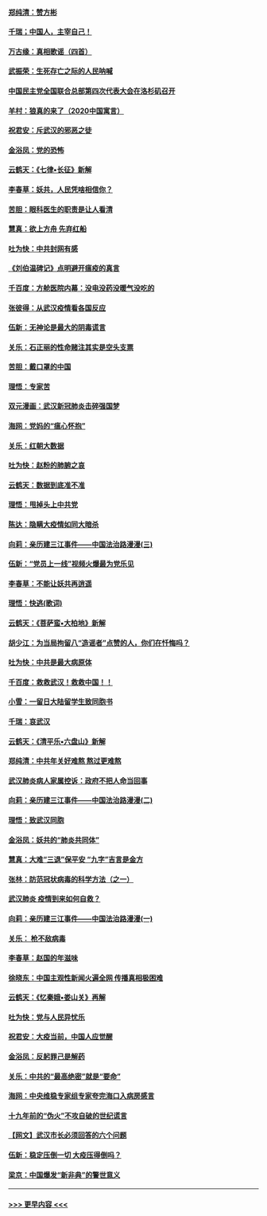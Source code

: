 #### [郑纯清：赞方彬](../pages/nsc993/n11856803.md?t=02101133) 
#### [千瑞；中国人，主宰自己！](../pages/nsc993/n11856793.md?t=02101133) 
#### [万古缘：真相歌谣（四首）](../pages/nsc993/n11856263.md?t=02101133) 
#### [武振荣：生死存亡之际的人民呐喊](../pages/nsc993/n11856256.md?t=02101133) 
#### [中国民主党全国联合总部第四次代表大会在洛杉矶召开](../pages/nsc993/n11856344.md?t=02101133) 
#### [羊村：狼真的来了（2020中国寓言）](../pages/nsc993/n11856229.md?t=02101133) 
#### [祝君安：斥武汉的邪恶之徒](../pages/nsc993/n11855861.md?t=02101133) 
#### [金浴凤：党的恐怖](../pages/nsc993/n11855849.md?t=02101133) 
#### [云鹤天：《七律▪长征》新解](../pages/nsc993/n11855479.md?t=02101133) 
#### [李春草：妖共，人民凭啥相信你？](../pages/nsc993/n11855196.md?t=02101133) 
#### [苦胆：眼科医生的职责是让人看清](../pages/nsc993/n11853840.md?t=02101133) 
#### [慧真：欲上方舟 先弃红船](../pages/nsc993/n11853483.md?t=02101133) 
#### [吐为快：中共封网有感](../pages/nsc993/n11852575.md?t=02101133) 
#### [《刘伯温碑记》点明避开瘟疫的真言](../pages/nsc993/n11852128.md?t=02101133) 
#### [千百度：方舱医院内幕：没电没药没暖气没吃的](../pages/nsc993/n11850211.md?t=02101133) 
#### [张彼得：从武汉疫情看各国反应](../pages/nsc993/n11850102.md?t=02101133) 
#### [伍新：无神论是最大的阴毒谎言](../pages/nsc993/n11846129.md?t=02101133) 
#### [关乐：石正丽的性命赌注其实是空头支票](../pages/nsc993/n11846109.md?t=02101133) 
#### [苦胆：戴口罩的中国](../pages/nsc993/n11845576.md?t=02101133) 
#### [理悟：专家苦](../pages/nsc993/n11845564.md?t=02101133) 
#### [双元漫画：武汉新冠肺炎击碎强国梦](../pages/nsc993/n11843320.md?t=02101133) 
#### [海网：党妈的“瘟心怀抱”](../pages/nsc993/n11840740.md?t=02101133) 
#### [关乐：红朝大数据](../pages/nsc993/n11840675.md?t=02101133) 
#### [吐为快：赵粉的肺腑之哀](../pages/nsc993/n11840618.md?t=02101133) 
#### [云鹤天：数据到底准不准](../pages/nsc993/n11840325.md?t=02101133) 
#### [理悟：甩掉头上中共党](../pages/nsc993/n11838826.md?t=02101133) 
#### [陈达：隐瞒大疫情如同大暗杀](../pages/nsc993/n11838771.md?t=02101133) 
#### [向莉：亲历建三江事件——中国法治路漫漫(三)](../pages/nsc993/n11831825.md?t=02101133) 
#### [伍新：“党员上一线”视频火爆最为党乐见](../pages/nsc993/n11838200.md?t=02101133) 
#### [李春草：不能让妖共再逍遥](../pages/nsc993/n11838102.md?t=02101133) 
#### [理悟：快逃(歌词)](../pages/nsc993/n11838083.md?t=02101133) 
#### [云鹤天：《菩萨蛮▪大柏地》新解](../pages/nsc993/n11838059.md?t=02101133) 
#### [胡少江：为当局拘留八“造谣者”点赞的人，你们在忏悔吗？](../pages/nsc993/n11836801.md?t=02101133) 
#### [吐为快：中共是最大病原体](../pages/nsc993/n11836748.md?t=02101133) 
#### [千百度：救救武汉！救救中国！！](../pages/nsc993/n11836145.md?t=02101133) 
#### [小雪：一留日大陆留学生致同胞书](../pages/nsc993/n11834624.md?t=02101133) 
#### [千瑞：哀武汉](../pages/nsc993/n11833647.md?t=02101133) 
#### [云鹤天：《清平乐▪六盘山》新解](../pages/nsc993/n11833611.md?t=02101133) 
#### [郑纯清：中共年关好难熬 熬过更难熬](../pages/nsc993/n11833489.md?t=02101133) 
#### [武汉肺炎病人家属控诉：政府不把人命当回事](../pages/nsc993/n11833205.md?t=02101133) 
#### [向莉：亲历建三江事件——中国法治路漫漫(二)](../pages/nsc993/n11829102.md?t=02101133) 
#### [理悟：致武汉同胞](../pages/nsc993/n11831522.md?t=02101133) 
#### [金浴凤：妖共的“肺炎共同体”](../pages/nsc993/n11829448.md?t=02101133) 
#### [慧真：大难“三退”保平安 “九字”吉言是金方](../pages/nsc993/n11829501.md?t=02101133) 
#### [张林：防范冠状病毒的科学方法（之一）](../pages/nsc993/n11828618.md?t=02101133) 
#### [武汉肺炎 疫情到来如何自救？](../pages/nsc993/n11827632.md?t=02101133) 
#### [向莉：亲历建三江事件——中国法治路漫漫(一)](../pages/nsc993/n11827190.md?t=02101133) 
#### [关乐： 枪不敌病毒](../pages/nsc993/n11826746.md?t=02101133) 
#### [李春草：赵国的年滋味](../pages/nsc993/n11826321.md?t=02101133) 
#### [徐晓东：中国主观性新闻火遍全网 传播真相极困难](../pages/nsc993/n11826508.md?t=02101133) 
#### [云鹤天：《忆秦娥▪娄山关》再解](../pages/nsc993/n11824682.md?t=02101133) 
#### [吐为快：党与人民异忧乐](../pages/nsc993/n11824660.md?t=02101133) 
#### [祝君安：大疫当前，中国人应觉醒](../pages/nsc993/n11821946.md?t=02101133) 
#### [金浴凤：反躬罪己是解药](../pages/nsc993/n11820280.md?t=02101133) 
#### [关乐：中共的“最高绝密”就是“要命”](../pages/nsc993/n11816946.md?t=02101133) 
#### [海网：中央维稳专家组专家夸完海口入病房感言](../pages/nsc993/n11815138.md?t=02101133) 
#### [十九年前的“伪火”不攻自破的世纪谎言](../pages/nsc993/n11813238.md?t=02101133) 
#### [【网文】武汉市长必须回答的六个问题](../pages/nsc993/n11813848.md?t=02101133) 
#### [伍新：稳定压倒一切 大疫压得倒吗？](../pages/nsc993/n11812634.md?t=02101133) 
#### [梁京：中国爆发“新非典”的警世意义](../pages/nsc993/n11812554.md?t=02101133) 

----
#### [ >>> 更早内容 <<< ](../indexes/nsc993-earlier.md)
